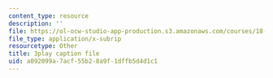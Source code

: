 ```yaml
---
content_type: resource
description: ''
file: https://ol-ocw-studio-app-production.s3.amazonaws.com/courses/18-01sc-single-variable-calculus-fall-2010/a092099a7acf55b28a9f1dffb5d4d1c1_--lPz7VFnKI.vtt
file_type: application/x-subrip
resourcetype: Other
title: 3play caption file
uid: a092099a-7acf-55b2-8a9f-1dffb5d4d1c1
---
```

